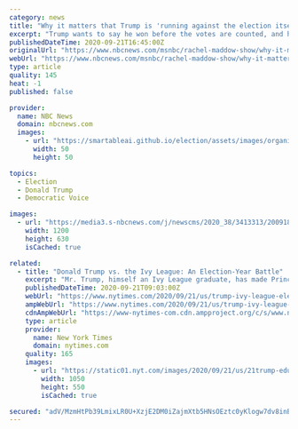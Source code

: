 ```yaml
---
category: news
title: "Why it matters that Trump is 'running against the election itself'"
excerpt: "Trump wants to say he won before the votes are counted, and he expects Republican-approved judges to help deliver a victory, whether he's earned it or not."
publishedDateTime: 2020-09-21T16:45:00Z
originalUrl: "https://www.nbcnews.com/msnbc/rachel-maddow-show/why-it-matters-trump-running-against-election-itself-ncna1240624"
webUrl: "https://www.nbcnews.com/msnbc/rachel-maddow-show/why-it-matters-trump-running-against-election-itself-ncna1240624"
type: article
quality: 145
heat: -1
published: false

provider:
  name: NBC News
  domain: nbcnews.com
  images:
    - url: "https://smartableai.github.io/election/assets/images/organizations/nbcnews.com-50x50.jpg"
      width: 50
      height: 50

topics:
  - Election
  - Donald Trump
  - Democratic Voice

images:
  - url: "https://media3.s-nbcnews.com/j/newscms/2020_38/3413313/200918-donald-trump-silhouette-monochrome-jm-2208_735580d35894cd7413329fb78d683d5c.nbcnews-fp-1200-630.jpg"
    width: 1200
    height: 630
    isCached: true

related:
  - title: "Donald Trump vs. the Ivy League: An Election-Year Battle"
    excerpt: "Mr. Trump, himself an Ivy League graduate, has made Princeton, Harvard and other elite colleges targets this year."
    publishedDateTime: 2020-09-21T09:03:00Z
    webUrl: "https://www.nytimes.com/2020/09/21/us/trump-ivy-league-election.html"
    ampWebUrl: "https://www.nytimes.com/2020/09/21/us/trump-ivy-league-election.amp.html"
    cdnAmpWebUrl: "https://www-nytimes-com.cdn.ampproject.org/c/s/www.nytimes.com/2020/09/21/us/trump-ivy-league-election.amp.html"
    type: article
    provider:
      name: New York Times
      domain: nytimes.com
    quality: 165
    images:
      - url: "https://static01.nyt.com/images/2020/09/21/us/21trump-education-1/21trump-education-1-facebookJumbo.jpg"
        width: 1050
        height: 550
        isCached: true

secured: "adV/MzmHtPb39LmixLR0U+XzjE2DM0iZajmXtb5HNsOEztc0yKlogw7dv8inBZFLUHUH0uX5ydVdzz873Q3F2nT26rqGHO3wK2RtQ9tsdQx2NseWxJn60U3FygLAsxy09TPKjZ4+YQx+YTLS6kGq2CyIA9sBjeJYbT7ySOGVzPxjGyknn+RkS4JsNm2FvXNTigDF+4KTwsfJ6pZeEELYKrkYXzK3jDL1cpqYgxL03LIfdbCVhhBE3LcuUz+2jx5EGW19enGOheKcrO8oy7I9mrdY76rdOmKYdUSBzRL1TsY+SDBg2HyqfasU4l8vS5FbbbJUTof0yfjgkalnCf4uORna888LXAUkfqPcqDCZ4kI=;InUEbQjEMlaVlQvLtqzvPA=="
---
```


